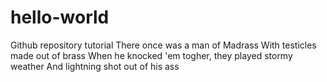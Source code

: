 # hello-world
Github repository tutorial
There once was a man of Madrass
With testicles made out of brass
When he knocked 'em togher, they played stormy weather
And lightning shot out of his ass
